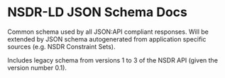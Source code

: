 # NSDR-LD JSON Schema Docs

Common schema used by all JSON:API compliant responses. Will be extended by JSON
schema autogenerated from application specific sources (e.g. NSDR Constraint Sets).

Includes legacy schema from versions 1 to 3 of the NSDR API (given the version number 0.1). 